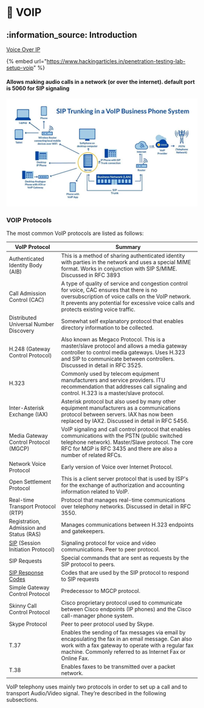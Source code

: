 # 🔧 VOIP

## :information\_source: Introduction

[Voice Over IP](https://datatracker.ietf.org/doc/html/rfc6405)

{% embed url="https://www.hackingarticles.in/penetration-testing-lab-setup-voip" %}

#### Allows making audio calls in a network (or over the internet). default port is 5060 for SIP signaling

![](<../../../.gitbook/assets/image (278).png>)

### VOIP Protocols

The most common VoIP protocols are listed as follows:

| VoIP Protocol                                                                                   | Summary                                                                                                                                                                                                                                   |
| ----------------------------------------------------------------------------------------------- | ----------------------------------------------------------------------------------------------------------------------------------------------------------------------------------------------------------------------------------------- |
| Authenticated Identity Body (AIB)                                                               | This is a method of sharing authenticated identity with parties in the network and uses a special MIME format. Works in conjunction with SIP S/MIME. Discussed in RFC 3893                                                                |
| Call Admission Control (CAC)                                                                    | A type of quality of service and congestion control for voice, CAC ensures that there is no oversubscription of voice calls on the VoIP network. It prevents any potential for excessive voice calls and protects existing voice traffic. |
| Distributed Universal Number Discovery                                                          | Somewhat self explanatory protocol that enables directory information to be collected.                                                                                                                                                    |
| H.248 (Gateway Control Protocol)                                                                | Also known as Megaco Protocol. This is a master/slave protocol and allows a media gateway controller to control media gateways. Uses H.323 and SIP to communicate between controllers. Discussed in detail in RFC 3525.                   |
| H.323                                                                                           | Commonly used by telecom equipment manufacturers and service providers. ITU recommendation that addresses call signaling and control. H.323 is a master/slave protocol.                                                                   |
| Inter-Asterisk Exchange (IAX)                                                                   | Asterisk protocol but also used by many other equipment manufacturers as a communications protocol between servers. IAX has now been replaced by IAX2. Discussed in detail in RFC 5456.                                                   |
| Media Gateway Control Protocol (MGCP)                                                           | VoIP signaling and call control protocol that enables communications with the PSTN (public switched telephone network). Master/Slave protocol. The core RFC for MGP is RFC 3435 and there are also a number of related RFCs.              |
| Network Voice Protocol                                                                          | Early version of Voice over Internet Protocol.                                                                                                                                                                                            |
| Open Settlement Protocol                                                                        | This is a client server protocol that is used by ISP's for the exchange of authorization and accounting information related to VoIP.                                                                                                      |
| Real-time Transport Protocol (RTP)                                                              | Protocol that manages real-time communications over telephony networks. Discussed in detail in RFC 3550.                                                                                                                                  |
| Registration, Admission and Status (RAS)                                                        | Manages communications between H.323 endpoints and gatekeepers.                                                                                                                                                                           |
| [SIP](https://www.whichvoip.com/articles/sip-technical-guide.htm) (Session Initiation Protocol) | Signaling protocol for voice and video communications. Peer to peer protocol.                                                                                                                                                             |
| SIP Requests                                                                                    | Special commands that are sent as requests by the SIP protocol to peers.                                                                                                                                                                  |
| [SIP Response Codes](https://www.whichvoip.com/articles/sip-technical-guide.htm)                | Codes that are used by the SIP protocol to respond to SIP requests                                                                                                                                                                        |
| Simple Gateway Control Protocol                                                                 | Predecessor to MGCP protocol.                                                                                                                                                                                                             |
| Skinny Call Control Protocol                                                                    | Cisco proprietary protocol used to communicate between Cisco endpoints (IP phones) and the Cisco call-manager phone system.                                                                                                               |
| Skype Protocol                                                                                  | Peer to peer protocol used by Skype.                                                                                                                                                                                                      |
| T.37                                                                                            | Enables the sending of fax messages via email by encapsulating the fax in an email message. Can also work with a fax gateway to operate with a regular fax machine. Commonly referred to as Internet Fax or Online Fax.                   |
| T.38                                                                                            | Enables faxes to be transmitted over a packet network.                                                                                                                                                                                    |

VoIP telephony uses mainly two protocols in order to set up a call and to transport Audio/Video signal. They’re described in the following subsections.
